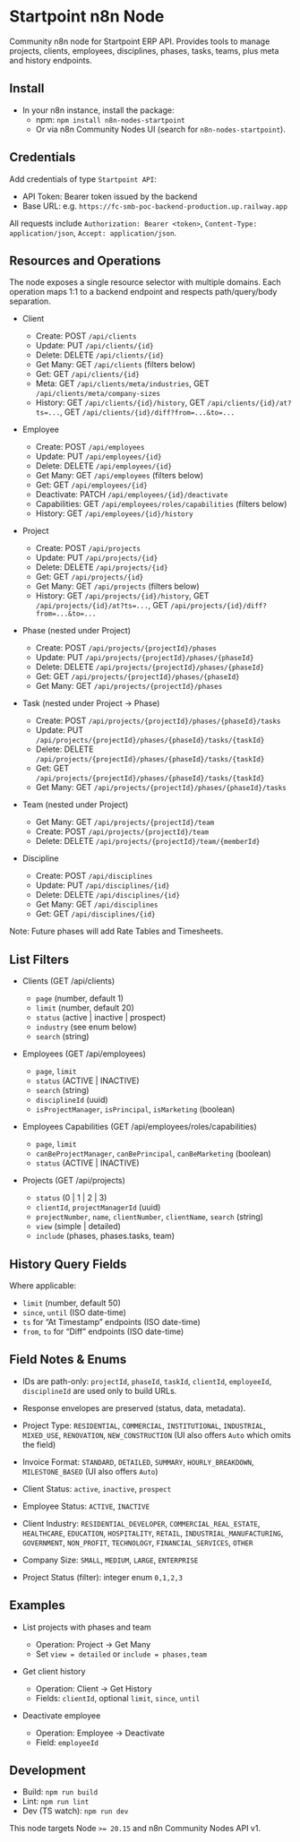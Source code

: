 # Startpoint n8n Node

Community n8n node for Startpoint ERP API. Provides tools to manage projects, clients, employees, disciplines, phases, tasks, teams, plus meta and history endpoints.

## Install

- In your n8n instance, install the package:
  - npm: `npm install n8n-nodes-startpoint`
  - Or via n8n Community Nodes UI (search for `n8n-nodes-startpoint`).

## Credentials

Add credentials of type `Startpoint API`:
- API Token: Bearer token issued by the backend
- Base URL: e.g. `https://fc-smb-poc-backend-production.up.railway.app`

All requests include `Authorization: Bearer <token>`, `Content-Type: application/json`, `Accept: application/json`.

## Resources and Operations

The node exposes a single resource selector with multiple domains. Each operation maps 1:1 to a backend endpoint and respects path/query/body separation.

- Client
  - Create: POST `/api/clients`
  - Update: PUT `/api/clients/{id}`
  - Delete: DELETE `/api/clients/{id}`
  - Get Many: GET `/api/clients` (filters below)
  - Get: GET `/api/clients/{id}`
  - Meta: GET `/api/clients/meta/industries`, GET `/api/clients/meta/company-sizes`
  - History: GET `/api/clients/{id}/history`, GET `/api/clients/{id}/at?ts=...`, GET `/api/clients/{id}/diff?from=...&to=...`

- Employee
  - Create: POST `/api/employees`
  - Update: PUT `/api/employees/{id}`
  - Delete: DELETE `/api/employees/{id}`
  - Get Many: GET `/api/employees` (filters below)
  - Get: GET `/api/employees/{id}`
  - Deactivate: PATCH `/api/employees/{id}/deactivate`
  - Capabilities: GET `/api/employees/roles/capabilities` (filters below)
  - History: GET `/api/employees/{id}/history`

- Project
  - Create: POST `/api/projects`
  - Update: PUT `/api/projects/{id}`
  - Delete: DELETE `/api/projects/{id}`
  - Get: GET `/api/projects/{id}`
  - Get Many: GET `/api/projects` (filters below)
  - History: GET `/api/projects/{id}/history`, GET `/api/projects/{id}/at?ts=...`, GET `/api/projects/{id}/diff?from=...&to=...`

- Phase (nested under Project)
  - Create: POST `/api/projects/{projectId}/phases`
  - Update: PUT `/api/projects/{projectId}/phases/{phaseId}`
  - Delete: DELETE `/api/projects/{projectId}/phases/{phaseId}`
  - Get: GET `/api/projects/{projectId}/phases/{phaseId}`
  - Get Many: GET `/api/projects/{projectId}/phases`

- Task (nested under Project → Phase)
  - Create: POST `/api/projects/{projectId}/phases/{phaseId}/tasks`
  - Update: PUT `/api/projects/{projectId}/phases/{phaseId}/tasks/{taskId}`
  - Delete: DELETE `/api/projects/{projectId}/phases/{phaseId}/tasks/{taskId}`
  - Get: GET `/api/projects/{projectId}/phases/{phaseId}/tasks/{taskId}`
  - Get Many: GET `/api/projects/{projectId}/phases/{phaseId}/tasks`

- Team (nested under Project)
  - Get Many: GET `/api/projects/{projectId}/team`
  - Create: POST `/api/projects/{projectId}/team`
  - Delete: DELETE `/api/projects/{projectId}/team/{memberId}`

- Discipline
  - Create: POST `/api/disciplines`
  - Update: PUT `/api/disciplines/{id}`
  - Delete: DELETE `/api/disciplines/{id}`
  - Get Many: GET `/api/disciplines`
  - Get: GET `/api/disciplines/{id}`

Note: Future phases will add Rate Tables and Timesheets.

## List Filters

- Clients (GET /api/clients)
  - `page` (number, default 1)
  - `limit` (number, default 20)
  - `status` (active | inactive | prospect)
  - `industry` (see enum below)
  - `search` (string)

- Employees (GET /api/employees)
  - `page`, `limit`
  - `status` (ACTIVE | INACTIVE)
  - `search` (string)
  - `disciplineId` (uuid)
  - `isProjectManager`, `isPrincipal`, `isMarketing` (boolean)

- Employees Capabilities (GET /api/employees/roles/capabilities)
  - `page`, `limit`
  - `canBeProjectManager`, `canBePrincipal`, `canBeMarketing` (boolean)
  - `status` (ACTIVE | INACTIVE)

- Projects (GET /api/projects)
  - `status` (0 | 1 | 2 | 3)
  - `clientId`, `projectManagerId` (uuid)
  - `projectNumber`, `name`, `clientNumber`, `clientName`, `search` (string)
  - `view` (simple | detailed)
  - `include` (phases, phases.tasks, team)

## History Query Fields

Where applicable:
- `limit` (number, default 50)
- `since`, `until` (ISO date-time)
- `ts` for “At Timestamp” endpoints (ISO date-time)
- `from`, `to` for “Diff” endpoints (ISO date-time)

## Field Notes & Enums

- IDs are path-only: `projectId`, `phaseId`, `taskId`, `clientId`, `employeeId`, `disciplineId` are used only to build URLs.
- Response envelopes are preserved (status, data, metadata).

- Project Type: `RESIDENTIAL`, `COMMERCIAL`, `INSTITUTIONAL`, `INDUSTRIAL`, `MIXED_USE`, `RENOVATION`, `NEW_CONSTRUCTION` (UI also offers `Auto` which omits the field)
- Invoice Format: `STANDARD`, `DETAILED`, `SUMMARY`, `HOURLY_BREAKDOWN`, `MILESTONE_BASED` (UI also offers `Auto`)
- Client Status: `active`, `inactive`, `prospect`
- Employee Status: `ACTIVE`, `INACTIVE`
- Client Industry: `RESIDENTIAL_DEVELOPER`, `COMMERCIAL_REAL_ESTATE`, `HEALTHCARE`, `EDUCATION`, `HOSPITALITY`, `RETAIL`, `INDUSTRIAL_MANUFACTURING`, `GOVERNMENT`, `NON_PROFIT`, `TECHNOLOGY`, `FINANCIAL_SERVICES`, `OTHER`
- Company Size: `SMALL`, `MEDIUM`, `LARGE`, `ENTERPRISE`
- Project Status (filter): integer enum `0,1,2,3`

## Examples

- List projects with phases and team
  - Operation: Project → Get Many
  - Set `view = detailed` or `include = phases,team`

- Get client history
  - Operation: Client → Get History
  - Fields: `clientId`, optional `limit`, `since`, `until`

- Deactivate employee
  - Operation: Employee → Deactivate
  - Field: `employeeId`

## Development

- Build: `npm run build`
- Lint: `npm run lint`
- Dev (TS watch): `npm run dev`

This node targets Node `>= 20.15` and n8n Community Nodes API v1.
